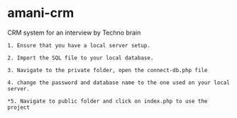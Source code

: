 # amani-crm
CRM system for an interview by Techno brain

```
1. Ensure that you have a local server setup.
```

```
2. Import the SQL file to your local database.
```

```
3. Navigate to the private folder, open the connect-db.php file
```

```
4. change the password and database name to the one used on your local server.
```

```
*5. Navigate to public folder and click on index.php to use the project
```
